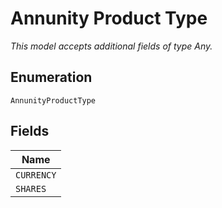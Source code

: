 
# Annunity Product Type

*This model accepts additional fields of type Any.*

## Enumeration

`AnnunityProductType`

## Fields

| Name |
|  --- |
| `CURRENCY` |
| `SHARES` |

